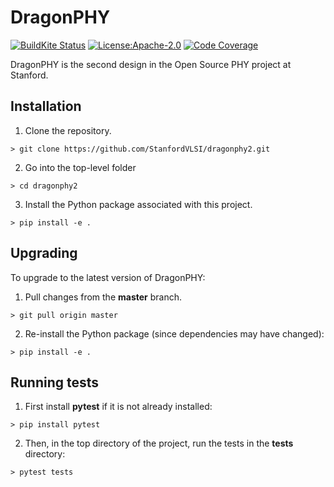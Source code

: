 # DragonPHY

[![BuildKite Status](https://badge.buildkite.com/46976365e67cd49a5ef6402136255426d399b17039869a1efd.svg?branch=master)](https://buildkite.com/stanford-aha/dragonphy2)
[![License:Apache-2.0](https://img.shields.io/badge/License-Apache%202.0-blue.svg)](https://opensource.org/licenses/Apache-2.0)
[![Code Coverage](https://codecov.io/gh/StanfordVLSI/dragonphy2/branch/master/graph/badge.svg)](https://codecov.io/gh/StanfordVLSI/dragonphy2)

DragonPHY is the second design in the Open Source PHY project at Stanford.

## Installation

1. Clone the repository.
```shell
> git clone https://github.com/StanfordVLSI/dragonphy2.git
```
2. Go into the top-level folder
```shell
> cd dragonphy2
```
3. Install the Python package associated with this project.
```shell
> pip install -e .
```

## Upgrading

To upgrade to the latest version of DragonPHY:
1. Pull changes from the **master** branch.
```shell
> git pull origin master
```
2. Re-install the Python package (since dependencies may have changed):
```shell
> pip install -e .
```

## Running tests

1. First install **pytest** if it is not already installed:
```shell
> pip install pytest
```
2. Then, in the top directory of the project, run the tests in the **tests** directory:
```shell
> pytest tests
```
